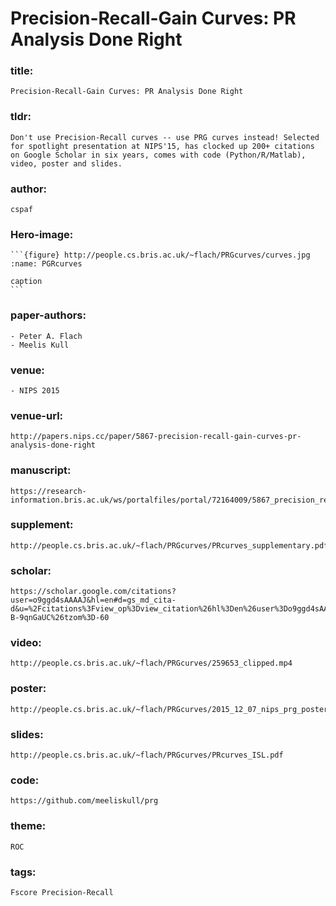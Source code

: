 # Precision-Recall-Gain Curves: PR Analysis Done Right

### title: 
    Precision-Recall-Gain Curves: PR Analysis Done Right
### tldr:
    Don't use Precision-Recall curves -- use PRG curves instead! Selected for spotlight presentation at NIPS'15, has clocked up 200+ citations on Google Scholar in six years, comes with code (Python/R/Matlab), video, poster and slides.
### author:
    cspaf
### Hero-image:  
    ```{figure} http://people.cs.bris.ac.uk/~flach/PRGcurves/curves.jpg
    :name: PGRcurves

    caption
    ```

### paper-authors:
    - Peter A. Flach
    - Meelis Kull

### venue:
    - NIPS 2015
### venue-url:
    http://papers.nips.cc/paper/5867-precision-recall-gain-curves-pr-analysis-done-right

### manuscript:
    https://research-information.bris.ac.uk/ws/portalfiles/portal/72164009/5867_precision_recall_gain_curves_pr_analysis_done_right.pdf
### supplement:
    http://people.cs.bris.ac.uk/~flach/PRGcurves/PRcurves_supplementary.pdf
### scholar:
    https://scholar.google.com/citations?user=o9ggd4sAAAAJ&hl=en#d=gs_md_cita-d&u=%2Fcitations%3Fview_op%3Dview_citation%26hl%3Den%26user%3Do9ggd4sAAAAJ%26cstart%3D20%26pagesize%3D80%26citation_for_view%3Do9ggd4sAAAAJ%3ARc-B-9qnGaUC%26tzom%3D-60

### video:
    http://people.cs.bris.ac.uk/~flach/PRGcurves/259653_clipped.mp4
### poster:
    http://people.cs.bris.ac.uk/~flach/PRGcurves/2015_12_07_nips_prg_poster.pdf
### slides:
    http://people.cs.bris.ac.uk/~flach/PRGcurves/PRcurves_ISL.pdf

### code:
    https://github.com/meeliskull/prg

### theme:
    ROC
### tags:
    Fscore Precision-Recall

